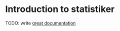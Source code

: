 # Introduction to statistiker

TODO: write [great documentation](http://jacobian.org/writing/great-documentation/what-to-write/)
